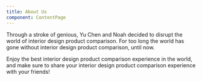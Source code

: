 ```yaml
---
title: About Us
component: ContentPage
---
```

Through a stroke of genious, Yu Chen and Noah decided to disrupt the world of interior design product comparison.
For too long the world has gone without interior design product comparison, until now.

Enjoy the best interior design product comparison experience in the world, and make sure to share your interior design product comparison experience with your friends!
